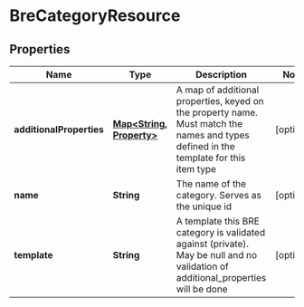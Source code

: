 
# BreCategoryResource

## Properties
Name | Type | Description | Notes
------------ | ------------- | ------------- | -------------
**additionalProperties** | [**Map&lt;String, Property&gt;**](Property.md) | A map of additional properties, keyed on the property name.  Must match the names and types defined in the template for this item type |  [optional]
**name** | **String** | The name of the category. Serves as the unique id |  [optional]
**template** | **String** | A template this BRE category is validated against (private). May be null and no validation of additional_properties will be done |  [optional]



